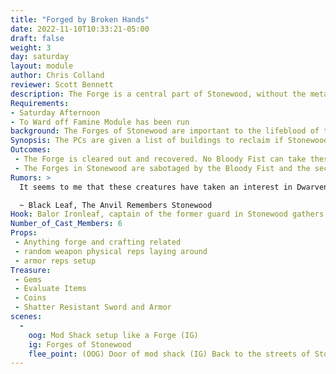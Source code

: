 ```yaml
---
title: "Forged by Broken Hands"
date: 2022-11-10T10:33:21-05:00
draft: false
weight: 3
day: saturday
layout: module
author: Chris Colland
reviewer: Scott Bennett
description: The Forge is a central part of Stonewood, without the metalworking of this town would vanish and an art would be lost. If the Bloody Fist learn the secrets of Stonewood Metallurgy, it will very dangerous indeed for the townsfolk
Requirements: 
- Saturday Afternoon
- To Ward off Famine Module has been run
background: The Forges of Stonewood are important to the lifeblood of the town. adventurers 
Synopsis: The PCs are given a list of buildings to reclaim if Stonewood is to be theirs again. The Bloody Fist are researching Stonewood Dwarf craft and metallurgy. If left unchecked this will give Bloody Fist access to Dwarves craft. The Scouts will be looking through the Forge for secrets of Dwarven metallurgy while the 2 Bloody Fist Grunts are attempting to forge something to take back. Once all enemies are killed in the main room of the Forge, they will regroup outside and come back in as a group to investigate the “noises” as their 1 reset to simulate another wave. This module is designed for lower seasoned adventurers. 
Outcomes: 
 - The Forge is cleared out and recovered. No Bloody Fist can take these Dwarven secrets back to their masters. The Forges are relit in Stonewood. 
 - The Forges in Stonewood are sabotaged by the Bloody Fist and the secret of Stonewood metallurgy has fallen into the hands of the Oppressors.
Rumors: > 
  It seems to me that these creatures have taken an interest in Dwarven smiting. I can’t tell if they are looking for Ore or weaponry. But it appears the creatures want to find something in the forge that the Dwarves have been hiding.

  ~ Black Leaf, The Anvil Remembers Stonewood
Hook: Balor Ironleaf, captain of the former guard in Stonewood gathers a small band of low adventures.
Number_of_Cast_Members: 6
Props: 
 - Anything forge and crafting related
 - random weapon physical reps laying around
 - armor reps setup
Treasure: 
 - Gems
 - Evaluate Items
 - Coins
 - Shatter Resistant Sword and Armor
scenes: 
  - 
    oog: Mod Shack setup like a Forge (IG) 
    ig: Forges of Stonewood
    flee_point: (OOG) Door of mod shack (IG) Back to the streets of Stonewood
---
```


